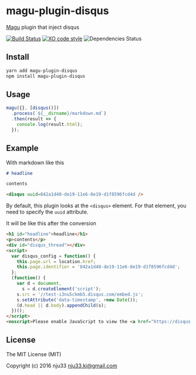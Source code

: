 # magu-plugin-disqus

[Magu](https://github.com/nju33/magu) plugin that inject disqus

[![Build Status](https://travis-ci.org/nju33/magu-plugin-disqus.svg?branch=master)](https://travis-ci.org/nju33/magu-plugin-disqus) [![XO code style](https://img.shields.io/badge/code_style-XO-5ed9c7.svg)](https://github.com/sindresorhus/xo) ![Dependencies Status](https://david-dm.org/nju33/magu-plugin-disqus.svg)

## Install

```bash
yarn add magu-plugin-disqus
npm install magu-plugin-disqus
```

## Usage

```js
magu({}, [disqus()])
  .process(`${__dirname}/markdown.md`)
  .then(result => {
    console.log(result.html);
  });
```

## Example

With markdown like this

```md
# headline

contents

<disqus uuid=842a1d40-de19-11e6-8e19-d1f8596fcd4d />
```

By default, this plugin looks at the `<disqus>` element. For that element, you need to specify the `uuid` attribute.

It will be like this after the conversion

```html
<h1 id="headline">headline</h1>
<p>contents</p>
<div id="disqus_thread"></div>
<script>
  var disqus_config = function() {
    this.page.url = location.href;
    this.page.identifier = '842a1d40-de19-11e6-8e19-d1f8596fcd4d';
  };
  (function() {
    var d = document,
      s = d.createElement('script');
    s.src = '//test-i3nu5ckmb5.disqus.com/embed.js';
    s.setAttribute('data-timestamp', +new Date());
    (d.head || d.body).appendChild(s);
  })();
</script>
<noscript>Please enable JavaScript to view the <a href="https://disqus.com/?ref_noscript">comments powered by Disqus.</a></noscript>
```

## License

The MIT License (MIT)

Copyright (c) 2016 nju33 <nju33.ki@gmail.com>
